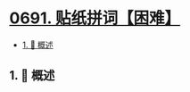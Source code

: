 # [0691. 贴纸拼词【困难】](https://github.com/Tdahuyou/TNotes.leetcode/tree/main/notes/0691.%20%E8%B4%B4%E7%BA%B8%E6%8B%BC%E8%AF%8D%E3%80%90%E5%9B%B0%E9%9A%BE%E3%80%91)

<!-- region:toc -->

- [1. 📝 概述](#1--概述)

<!-- endregion:toc -->

## 1. 📝 概述
